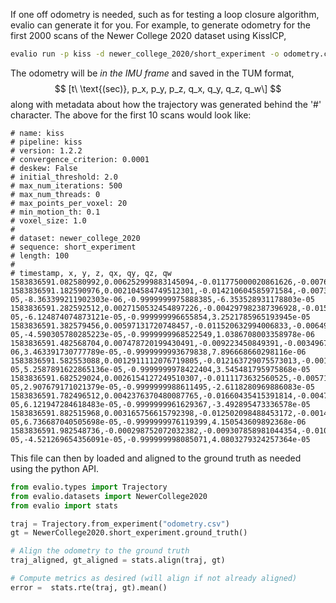 If one off odometry is needed, such as for testing a loop closure algorithm, evalio can generate it for you. For example, to generate odometry for the first 2000 scans of the Newer College 2020 dataset using KissICP,
```bash
evalio run -p kiss -d newer_college_2020/short_experiment -o odometry.csv -l 2000
```

The odometry will be *in the IMU frame* and saved in the TUM format, 
$$
[t\ \text{(sec)}, p_x, p_y, p_z, q_x, q_y, q_z, q_w\]
$$
along with metadata about how the trajectory was generated behind the '#' character. The above for the first 10 scans would look like:
```csv
# name: kiss
# pipeline: kiss
# version: 1.2.2
# convergence_criterion: 0.0001
# deskew: False
# initial_threshold: 2.0
# max_num_iterations: 500
# max_num_threads: 0
# max_points_per_voxel: 20
# min_motion_th: 0.1
# voxel_size: 1.0
#
# dataset: newer_college_2020
# sequence: short_experiment
# length: 100
#
# timestamp, x, y, z, qx, qy, qz, qw
1583836591.082580992,0.006252999883145094,-0.011775000020861626,-0.007644999772310257,0.0,0.0,-1.0,0.0
1583836591.182590976,0.002104584749512301,-0.014210604585971584,-0.007355713813266136,-2.675152057596367e-05,-8.363399211902303e-06,-0.9999999975888385,-6.353528931178803e-05
1583836591.282592512,0.0027150532454897226,-0.004297982387396928,-0.015746353734418864,-4.334993947940944e-05,-6.124874074873121e-05,-0.999999996655854,3.2521785965193945e-05
1583836591.382579456,0.00597131720748457,-0.011520632994006833,-0.006492858132001103,6.470950992969571e-05,-4.590305780285223e-05,-0.9999999968522549,1.0386708003358978e-06
1583836591.482568704,0.007478720199430491,-0.009223450849391,-0.003496780595402071,1.4720267758293692e-06,3.463391730777789e-05,-0.9999999993679838,7.896668660298116e-06
1583836591.582553088,0.0012911112076719805,-0.012163729075573013,-0.001935118832270371,1.711692196181323e-05,5.2587891622865136e-05,-0.9999999978422404,3.545481795975868e-05
1583836591.682529024,0.0026154127249510307,-0.0111173632560525,-0.005718297889001694,-2.7387527703120896e-05,2.907679171021379e-05,-0.9999999988611495,-2.6118280969886083e-05
1583836591.782496512,0.0042376370480087765,-0.01660435415391814,-0.004709413029178095,-5.202183158898017e-05,6.121947284618483e-05,-0.9999999961629367,-3.492895473336578e-05
1583836591.882515968,0.003165756615792398,-0.012502098488453172,-0.0014189397620055577,-1.48525422597923e-05,6.736687040505698e-05,-0.9999999976119399,4.150543609892368e-06
1583836591.982548736,-0.000298752072032382,-0.009307858981044354,-0.01089797673030992,-1.0989202198288011e-05,-4.521269654356091e-05,-0.999999998085071,4.0803279324257364e-05
```

This file can then by loaded and aligned to the ground truth as needed using the python API.
```python
from evalio.types import Trajectory
from evalio.datasets import NewerCollege2020
from evalio import stats

traj = Trajectory.from_experiment("odometry.csv")
gt = NewerCollege2020.short_experiment.ground_truth()

# Align the odometry to the ground truth
traj_aligned, gt_aligned = stats.align(traj, gt)

# Compute metrics as desired (will align if not already aligned)
error =  stats.rte(traj, gt).mean()
```